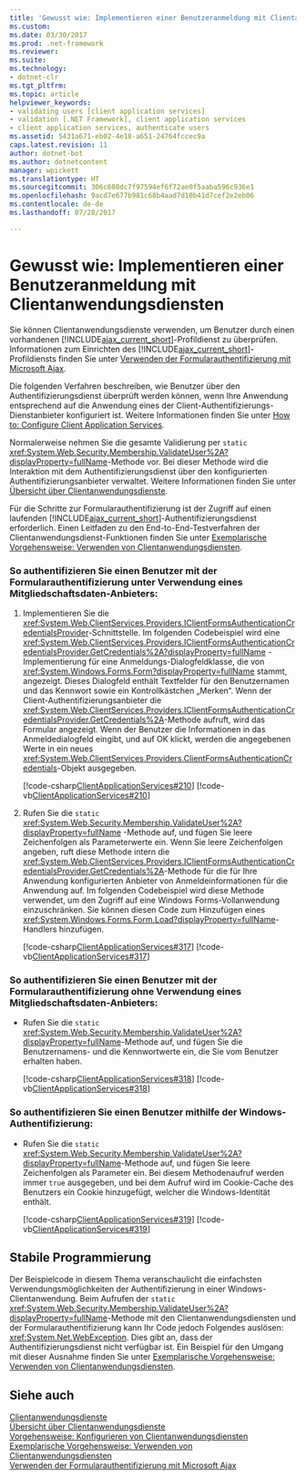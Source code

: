 ```yaml
---
title: 'Gewusst wie: Implementieren einer Benutzeranmeldung mit Clientanwendungsdiensten'
ms.custom: 
ms.date: 03/30/2017
ms.prod: .net-framework
ms.reviewer: 
ms.suite: 
ms.technology:
- dotnet-clr
ms.tgt_pltfrm: 
ms.topic: article
helpviewer_keywords:
- validating users [client application services]
- validation [.NET Framework], client application services
- client application services, authenticate users
ms.assetid: 5431a671-eb02-4e18-a651-24764fccec9a
caps.latest.revision: 11
author: dotnet-bot
ms.author: dotnetcontent
manager: wpickett
ms.translationtype: HT
ms.sourcegitcommit: 306c608dc7f97594ef6f72ae0f5aaba596c936e1
ms.openlocfilehash: 9acd7e677b981c68b4aad7d10b41d7cef2e2eb06
ms.contentlocale: de-de
ms.lasthandoff: 07/28/2017

---
```

# <a name="how-to-implement-user-login-with-client-application-services"></a>Gewusst wie: Implementieren einer Benutzeranmeldung mit Clientanwendungsdiensten
Sie können Clientanwendungsdienste verwenden, um Benutzer durch einen vorhandenen [!INCLUDE[ajax_current_short](../../../includes/ajax-current-short-md.md)]-Profildienst zu überprüfen. Informationen zum Einrichten des [!INCLUDE[ajax_current_short](../../../includes/ajax-current-short-md.md)]-Profildiensts finden Sie unter [Verwenden der Formularauthentifizierung mit Microsoft Ajax](http://msdn.microsoft.com/library/c50f7dc5-323c-4c63-b4f3-96edfc1e815e).  
  
 Die folgenden Verfahren beschreiben, wie Benutzer über den Authentifizierungsdienst überprüft werden können, wenn Ihre Anwendung entsprechend auf die Anwendung eines der Client-Authentifizierungs-Dienstanbieter konfiguriert ist. Weitere Informationen finden Sie unter [How to: Configure Client Application Services](../../../docs/framework/common-client-technologies/how-to-configure-client-application-services.md).  
  
 Normalerweise nehmen Sie die gesamte Validierung per `static` <xref:System.Web.Security.Membership.ValidateUser%2A?displayProperty=fullName>-Methode vor. Bei dieser Methode wird die Interaktion mit dem Authentifizierungsdienst über den konfigurierten Authentifizierungsanbieter verwaltet. Weitere Informationen finden Sie unter [Übersicht über Clientanwendungsdienste](../../../docs/framework/common-client-technologies/client-application-services-overview.md).  
  
 Für die Schritte zur Formularauthentifizierung ist der Zugriff auf einen laufenden [!INCLUDE[ajax_current_short](../../../includes/ajax-current-short-md.md)]-Authentifizierungsdienst erforderlich. Einen Leitfaden zu den End-to-End-Testverfahren der Clientanwendungsdienst-Funktionen finden Sie unter [Exemplarische Vorgehensweise: Verwenden von Clientanwendungsdiensten](../../../docs/framework/common-client-technologies/walkthrough-using-client-application-services.md).  
  
### <a name="to-authenticate-a-user-with-forms-authentication-using-a-membership-credentials-provider"></a>So authentifizieren Sie einen Benutzer mit der Formularauthentifizierung unter Verwendung eines Mitgliedschaftsdaten-Anbieters:  
  
1.  Implementieren Sie die <xref:System.Web.ClientServices.Providers.IClientFormsAuthenticationCredentialsProvider>-Schnittstelle. Im folgenden Codebeispiel wird eine <xref:System.Web.ClientServices.Providers.IClientFormsAuthenticationCredentialsProvider.GetCredentials%2A?displayProperty=fullName> -Implementierung für eine Anmeldungs-Dialogfeldklasse, die von <xref:System.Windows.Forms.Form?displayProperty=fullName> stammt, angezeigt. Dieses Dialogfeld enthält Textfelder für den Benutzernamen und das Kennwort sowie ein Kontrollkästchen „Merken“. Wenn der Client-Authentifizierungsanbieter die <xref:System.Web.ClientServices.Providers.IClientFormsAuthenticationCredentialsProvider.GetCredentials%2A>-Methode aufruft, wird das Formular angezeigt. Wenn der Benutzer die Informationen in das Anmeldedialogfeld eingibt, und auf OK klickt, werden die angegebenen Werte in ein neues <xref:System.Web.ClientServices.Providers.ClientFormsAuthenticationCredentials>-Objekt ausgegeben.  
  
     [!code-csharp[ClientApplicationServices#210](../../../samples/snippets/csharp/VS_Snippets_Winforms/ClientApplicationServices/CS/Login.cs#210)] [!code-vb[ClientApplicationServices#210](../../../samples/snippets/visualbasic/VS_Snippets_Winforms/ClientApplicationServices/VB/Login.vb#210)]  
  
2.  Rufen Sie die `static` <xref:System.Web.Security.Membership.ValidateUser%2A?displayProperty=fullName> -Methode auf, und fügen Sie leere Zeichenfolgen als Parameterwerte ein. Wenn Sie leere Zeichenfolgen angeben, ruft diese Methode intern die <xref:System.Web.ClientServices.Providers.IClientFormsAuthenticationCredentialsProvider.GetCredentials%2A>-Methode für die für Ihre Anwendung konfigurierten Anbieter von Anmeldeinformationen für die Anwendung auf. Im folgenden Codebeispiel wird diese Methode verwendet, um den Zugriff auf eine Windows Forms-Vollanwendung einzuschränken. Sie können diesen Code zum Hinzufügen eines <xref:System.Windows.Forms.Form.Load?displayProperty=fullName>-Handlers hinzufügen.  
  
     [!code-csharp[ClientApplicationServices#317](../../../samples/snippets/csharp/VS_Snippets_Winforms/ClientApplicationServices/CS/Class1.cs#317)] [!code-vb[ClientApplicationServices#317](../../../samples/snippets/visualbasic/VS_Snippets_Winforms/ClientApplicationServices/VB/Class1.vb#317)]  
  
### <a name="to-authenticate-a-user-with-forms-authentication-without-using-a-membership-credentials-provider"></a>So authentifizieren Sie einen Benutzer mit der Formularauthentifizierung ohne Verwendung eines Mitgliedschaftsdaten-Anbieters:  
  
-   Rufen Sie die `static` <xref:System.Web.Security.Membership.ValidateUser%2A?displayProperty=fullName>-Methode auf, und fügen Sie die Benutzernamens- und die Kennwortwerte ein, die Sie vom Benutzer erhalten haben.  
  
     [!code-csharp[ClientApplicationServices#318](../../../samples/snippets/csharp/VS_Snippets_Winforms/ClientApplicationServices/CS/Class1.cs#318)] [!code-vb[ClientApplicationServices#318](../../../samples/snippets/visualbasic/VS_Snippets_Winforms/ClientApplicationServices/VB/Class1.vb#318)]  
  
### <a name="to-authenticate-a-user-with-windows-authentication"></a>So authentifizieren Sie einen Benutzer mithilfe der Windows-Authentifizierung:  
  
-   Rufen Sie die `static` <xref:System.Web.Security.Membership.ValidateUser%2A?displayProperty=fullName>-Methode auf, und fügen Sie leere Zeichenfolgen als Parameter ein. Bei diesem Methodenaufruf werden immer `true` ausgegeben, und bei dem Aufruf wird im Cookie-Cache des Benutzers ein Cookie hinzugefügt, welcher die Windows-Identität enthält.  
  
     [!code-csharp[ClientApplicationServices#319](../../../samples/snippets/csharp/VS_Snippets_Winforms/ClientApplicationServices/CS/Class1.cs#319)] [!code-vb[ClientApplicationServices#319](../../../samples/snippets/visualbasic/VS_Snippets_Winforms/ClientApplicationServices/VB/Class1.vb#319)]  
  
## <a name="robust-programming"></a>Stabile Programmierung  
 Der Beispielcode in diesem Thema veranschaulicht die einfachsten Verwendungsmöglichkeiten der Authentifizierung in einer Windows-Clientanwendung. Beim Aufrufen der `static` <xref:System.Web.Security.Membership.ValidateUser%2A?displayProperty=fullName>-Methode mit den Clientanwendungsdiensten und der Formularauthentifizierung kann Ihr Code jedoch Folgendes auslösen: <xref:System.Net.WebException>. Dies gibt an, dass der Authentifizierungsdienst nicht verfügbar ist. Ein Beispiel für den Umgang mit dieser Ausnahme finden Sie unter [Exemplarische Vorgehensweise: Verwenden von Clientanwendungsdiensten](../../../docs/framework/common-client-technologies/walkthrough-using-client-application-services.md).  
  
## <a name="see-also"></a>Siehe auch  
 [Clientanwendungsdienste](../../../docs/framework/common-client-technologies/client-application-services.md)   
 [Übersicht über Clientanwendungsdienste](../../../docs/framework/common-client-technologies/client-application-services-overview.md)   
 [Vorgehensweise: Konfigurieren von Clientanwendungsdiensten](../../../docs/framework/common-client-technologies/how-to-configure-client-application-services.md)   
 [Exemplarische Vorgehensweise: Verwenden von Clientanwendungsdiensten](../../../docs/framework/common-client-technologies/walkthrough-using-client-application-services.md)   
 [Verwenden der Formularauthentifizierung mit Microsoft Ajax](http://msdn.microsoft.com/library/c50f7dc5-323c-4c63-b4f3-96edfc1e815e)

